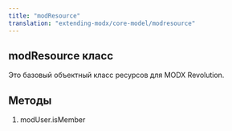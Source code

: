```yaml
---
title: "modResource"
translation: "extending-modx/core-model/modresource"
---
```


## modResource класс

Это базовый объектный класс ресурсов для MODX Revolution.

## Методы

1. modUser.isMember
